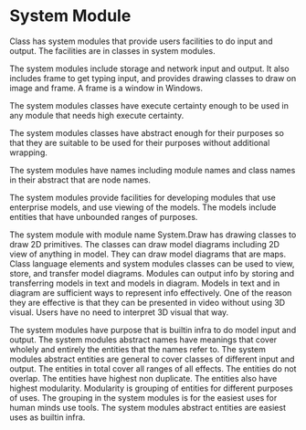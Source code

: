 # System Module

Class has system modules that provide users facilities to do input and output.
The facilities are in classes in system modules.

The system modules include storage and network input and output. 
It also includes frame to get typing input, and provides drawing classes to draw on image and frame.
A frame is a window in Windows.

The system modules classes have execute certainty enough to be used in any module that needs high execute certainty.

The system modules classes have abstract enough for their purposes so that they are suitable to be used for their purposes without additional wrapping. 

The system modules have names including module names and class names in their abstract that are node names.

The system modules provide facilities for developing modules that use enterprise models, and use viewing of the models.
The models include entities that have unbounded ranges of purposes.

The system module with module name System.Draw has drawing classes to draw 2D primitives. The classes can draw model diagrams including 2D view of anything in model. They can draw model diagrams that are maps.
Class language elements and system modules classes can be used to view, store, and transfer model diagrams.
Modules can output info by storing and transferring models in text and models in diagram.
Models in text and in diagram are sufficient ways to represent info effectively. One of the reason they are effective is that they can be presented in video without using 3D visual. Users have no need to interpret 3D visual that way.

The system modules have purpose that is builtin infra to do model input and output.
The system modules abstract names have meanings that cover wholely and entirely the entities that the names refer to.
The system modules abstract entities are general to cover classes of different input and output.
The entities in total cover all ranges of all effects.
The entities do not overlap.
The entities have highest non duplicate.
The entities also have highest modularity.
Modularity is grouping of entities for different purposes of uses.
The grouping in the system modules is for the easiest uses for human minds use tools.
The system modules abstract entities are easiest uses as builtin infra.